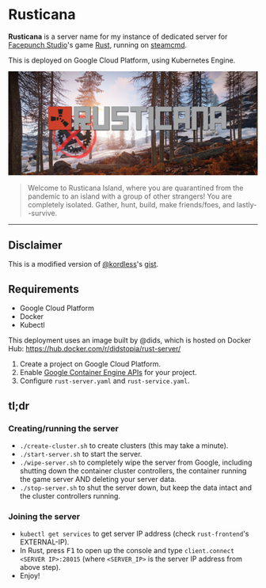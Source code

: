 # Rusticana

**Rusticana** is a server name for my instance of dedicated server for [Facepunch Studio](https://rust.facepunch.com)'s game [Rust](https://rust.facepunch.com/), running on [steamcmd](https://developer.valvesoftware.com/wiki/SteamCMD).

This is deployed on Google Cloud Platform, using Kubernetes Engine.

![](/img/header.png)

> Welcome to Rusticana Island, where you are quarantined from the pandemic to an island with a group of other strangers! You are completely isolated. Gather, hunt, build, make friends/foes, and lastly--survive.

---

## Disclaimer

This is a modified version of [@kordless](https://github.com/kordless)'s [gist](https://gist.github.com/kordless/424102dfd6f348f3b8d64b33c52e17ba).

## Requirements

- Google Cloud Platform
- Docker
- Kubectl

This deployment uses an image built by @dids, which is hosted on Docker Hub: https://hub.docker.com/r/didstopia/rust-server/

1. Create a project on Google Cloud Platform.
2. Enable [Google Container Engine APIs](https://console.cloud.google.com/apis/dashboard) for your project.
3. Configure `rust-server.yaml` and `rust-service.yaml`.


## tl;dr

### Creating/running the server

- `./create-cluster.sh` to create clusters (this may take a minute).
- `./start-server.sh` to start the server.
- `./wipe-server.sh` to completely wipe the server from Google, including shutting down the container cluster controllers, the container running the game server AND deleting your server data.
- `./stop-server.sh` to shut the server down, but keep the data intact and the cluster controllers running.

### Joining the server

- `kubectl get services` to get server IP address (check `rust-frontend`'s EXTERNAL-IP).
- In Rust, press <kbd>F1</kbd> to open up the console and type `client.connect <SERVER IP>:28015` (where `<SERVER_IP>` is the server IP address from above step).
- Enjoy!
